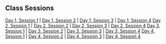 ## Class Sessions

[Day 1, Session 1](Day_1/Session_1.1.md) | [Day 1, Session 2](Day_1/Session_1.2.md) | [Day 1, Session 3](Day_1/Session_1.3.md) | [Day 1, Session 4](Day_1/Session_1.4.md)
[Day 2, Session 1](Day_2/Session_2.1.md) | [Day 2, Session 2](Day_2/Session_2.2.md) | [Day 2, Session 3](Day_2/Session_2.3.md) | [Day 2, Session 4](Day_2/Session_2.4.md)
[Day 3, Session 1](Day_3/Session_3.1.md) | [Day 3, Session 2](Day_3/Session_3.2.md) | [Day 3, Session 3](Day_3/Session_3.3.md) | [Day 3, Session 4](Day_3/Session_3.4.md)
[Day 4, Session 1](Day_1/Session_4.1.md) | [Day 4, Session 2](Day_1/Session_4.2.md) | [Day 4, Session 3](Day_1/Session_4.3.md) | [Day 4, Session 4](Day_1/Session_4.4.md)
